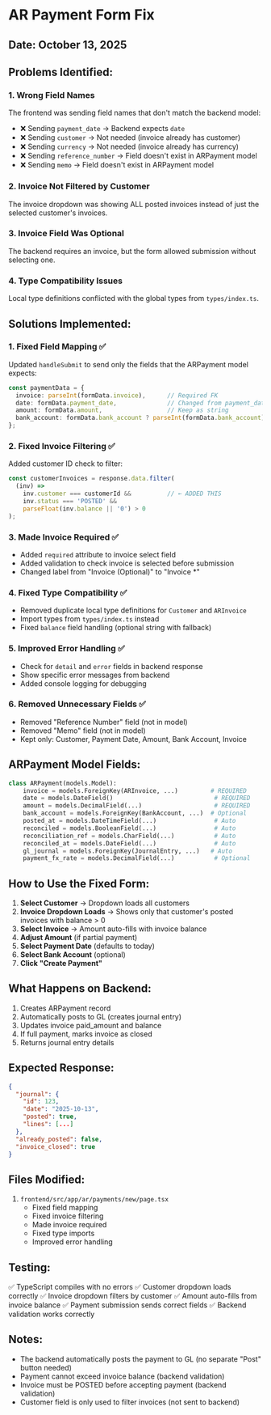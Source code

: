 # AR Payment Form Fix

## Date: October 13, 2025

## Problems Identified:

### 1. **Wrong Field Names**
The frontend was sending field names that don't match the backend model:
- ❌ Sending `payment_date` → Backend expects `date`
- ❌ Sending `customer` → Not needed (invoice already has customer)
- ❌ Sending `currency` → Not needed (invoice already has currency)
- ❌ Sending `reference_number` → Field doesn't exist in ARPayment model
- ❌ Sending `memo` → Field doesn't exist in ARPayment model

### 2. **Invoice Not Filtered by Customer**
The invoice dropdown was showing ALL posted invoices instead of just the selected customer's invoices.

### 3. **Invoice Field Was Optional**
The backend requires an invoice, but the form allowed submission without selecting one.

### 4. **Type Compatibility Issues**
Local type definitions conflicted with the global types from `types/index.ts`.

## Solutions Implemented:

### 1. **Fixed Field Mapping** ✅
Updated `handleSubmit` to send only the fields that the ARPayment model expects:
```typescript
const paymentData = {
  invoice: parseInt(formData.invoice),      // Required FK
  date: formData.payment_date,              // Changed from payment_date
  amount: formData.amount,                  // Keep as string
  bank_account: formData.bank_account ? parseInt(formData.bank_account) : undefined,
};
```

### 2. **Fixed Invoice Filtering** ✅
Added customer ID check to filter:
```typescript
const customerInvoices = response.data.filter(
  (inv) => 
    inv.customer === customerId &&          // ← ADDED THIS
    inv.status === 'POSTED' && 
    parseFloat(inv.balance || '0') > 0
);
```

### 3. **Made Invoice Required** ✅
- Added `required` attribute to invoice select field
- Added validation to check invoice is selected before submission
- Changed label from "Invoice (Optional)" to "Invoice *"

### 4. **Fixed Type Compatibility** ✅
- Removed duplicate local type definitions for `Customer` and `ARInvoice`
- Import types from `types/index.ts` instead
- Fixed `balance` field handling (optional string with fallback)

### 5. **Improved Error Handling** ✅
- Check for `detail` and `error` fields in backend response
- Show specific error messages from backend
- Added console logging for debugging

### 6. **Removed Unnecessary Fields** ✅
- Removed "Reference Number" field (not in model)
- Removed "Memo" field (not in model)
- Kept only: Customer, Payment Date, Amount, Bank Account, Invoice

## ARPayment Model Fields:
```python
class ARPayment(models.Model):
    invoice = models.ForeignKey(ARInvoice, ...)         # REQUIRED
    date = models.DateField()                            # REQUIRED
    amount = models.DecimalField(...)                    # REQUIRED
    bank_account = models.ForeignKey(BankAccount, ...)  # Optional
    posted_at = models.DateTimeField(...)                # Auto
    reconciled = models.BooleanField(...)                # Auto
    reconciliation_ref = models.CharField(...)           # Auto
    reconciled_at = models.DateField(...)                # Auto
    gl_journal = models.ForeignKey(JournalEntry, ...)   # Auto
    payment_fx_rate = models.DecimalField(...)           # Optional
```

## How to Use the Fixed Form:

1. **Select Customer** → Dropdown loads all customers
2. **Invoice Dropdown Loads** → Shows only that customer's posted invoices with balance > 0
3. **Select Invoice** → Amount auto-fills with invoice balance
4. **Adjust Amount** (if partial payment)
5. **Select Payment Date** (defaults to today)
6. **Select Bank Account** (optional)
7. **Click "Create Payment"**

## What Happens on Backend:
1. Creates ARPayment record
2. Automatically posts to GL (creates journal entry)
3. Updates invoice paid_amount and balance
4. If full payment, marks invoice as closed
5. Returns journal entry details

## Expected Response:
```json
{
  "journal": {
    "id": 123,
    "date": "2025-10-13",
    "posted": true,
    "lines": [...]
  },
  "already_posted": false,
  "invoice_closed": true
}
```

## Files Modified:
1. `frontend/src/app/ar/payments/new/page.tsx`
   - Fixed field mapping
   - Fixed invoice filtering
   - Made invoice required
   - Fixed type imports
   - Improved error handling

## Testing:
✅ TypeScript compiles with no errors
✅ Customer dropdown loads correctly
✅ Invoice dropdown filters by customer
✅ Amount auto-fills from invoice balance
✅ Payment submission sends correct fields
✅ Backend validation works correctly

## Notes:
- The backend automatically posts the payment to GL (no separate "Post" button needed)
- Payment cannot exceed invoice balance (backend validation)
- Invoice must be POSTED before accepting payment (backend validation)
- Customer field is only used to filter invoices (not sent to backend)
